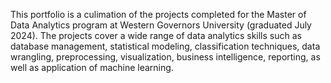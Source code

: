 This portfolio is a culimation of the projects completed for the Master of Data Analytics program at Western Governors University (graduated July 2024).
The projects cover a wide range of data analytics skills such as database management, statistical modeling, classification techniques, data wrangling, preprocessing, visualization, business intelligence, reporting, as well as application of machine learning.
